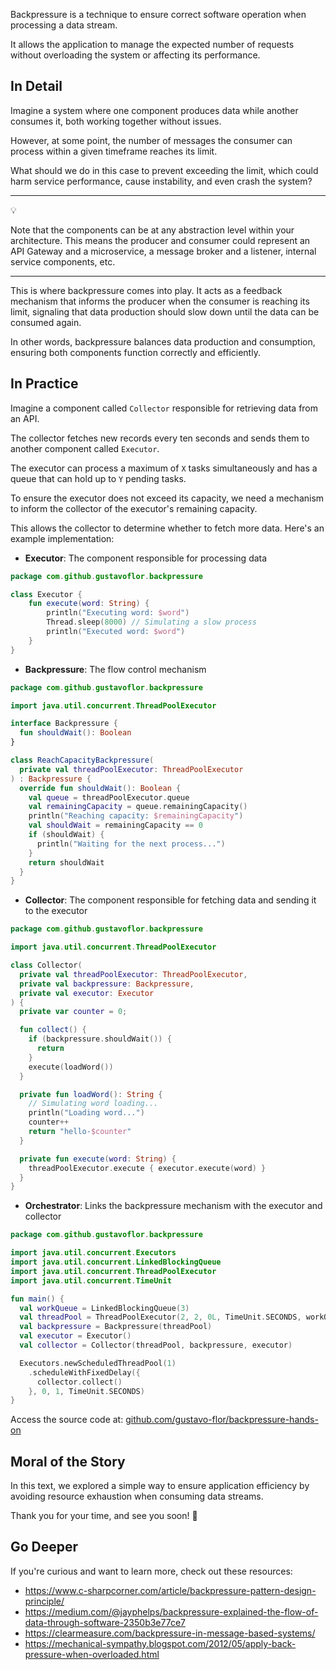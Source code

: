 Backpressure is a technique to ensure correct software operation when processing a data stream.

It allows the application to manage the expected number of requests without overloading the system or affecting its performance.

## In Detail

Imagine a system where one component produces data while another consumes it, both working together without issues.

However, at some point, the number of messages the consumer can process within a given timeframe reaches its limit.

What should we do in this case to prevent exceeding the limit, which could harm service performance, cause instability, and even crash the system?

---

<aside class="callout">
  <div class="icon">💡</div>
  <div class="content">
    <p>Note that the components can be at any abstraction level within your architecture. This means the producer and consumer could represent an API Gateway and a microservice, a message broker and a listener, internal service components, etc.</p>
  </div>
</aside>

---

This is where backpressure comes into play. It acts as a feedback mechanism that informs the producer when the consumer is reaching its limit, signaling that data production should slow down until the data can be consumed again.

In other words, backpressure balances data production and consumption, ensuring both components function correctly and efficiently.

## In Practice

Imagine a component called `Collector` responsible for retrieving data from an API.

The collector fetches new records every ten seconds and sends them to another component called `Executor`.

The executor can process a maximum of `X` tasks simultaneously and has a queue that can hold up to `Y` pending tasks.

To ensure the executor does not exceed its capacity, we need a mechanism to inform the collector of the executor's remaining capacity.

This allows the collector to determine whether to fetch more data. Here's an example implementation:

- **Executor**: The component responsible for processing data

```kotlin
package com.github.gustavoflor.backpressure

class Executor {
    fun execute(word: String) {
        println("Executing word: $word")
        Thread.sleep(8000) // Simulating a slow process
        println("Executed word: $word")
    }
}
```

- **Backpressure**: The flow control mechanism

```kotlin
package com.github.gustavoflor.backpressure

import java.util.concurrent.ThreadPoolExecutor

interface Backpressure {
  fun shouldWait(): Boolean
}

class ReachCapacityBackpressure(
  private val threadPoolExecutor: ThreadPoolExecutor
) : Backpressure {
  override fun shouldWait(): Boolean {
    val queue = threadPoolExecutor.queue
    val remainingCapacity = queue.remainingCapacity()
    println("Reaching capacity: $remainingCapacity")
    val shouldWait = remainingCapacity == 0
    if (shouldWait) {
      println("Waiting for the next process...")
    }
    return shouldWait
  }
}
```

- **Collector**: The component responsible for fetching data and sending it to the executor

```kotlin
package com.github.gustavoflor.backpressure

import java.util.concurrent.ThreadPoolExecutor

class Collector(
  private val threadPoolExecutor: ThreadPoolExecutor,
  private val backpressure: Backpressure,
  private val executor: Executor
) {
  private var counter = 0;

  fun collect() {
    if (backpressure.shouldWait()) {
      return
    }
    execute(loadWord())
  }

  private fun loadWord(): String {
    // Simulating word loading...
    println("Loading word...")
    counter++
    return "hello-$counter"
  }

  private fun execute(word: String) {
    threadPoolExecutor.execute { executor.execute(word) }
  }
}
```

- **Orchestrator**: Links the backpressure mechanism with the executor and collector

```kotlin
package com.github.gustavoflor.backpressure

import java.util.concurrent.Executors
import java.util.concurrent.LinkedBlockingQueue
import java.util.concurrent.ThreadPoolExecutor
import java.util.concurrent.TimeUnit

fun main() {
  val workQueue = LinkedBlockingQueue(3)
  val threadPool = ThreadPoolExecutor(2, 2, 0L, TimeUnit.SECONDS, workQueue)
  val backpressure = Backpressure(threadPool)
  val executor = Executor()
  val collector = Collector(threadPool, backpressure, executor)

  Executors.newScheduledThreadPool(1)
    .scheduleWithFixedDelay({
      collector.collect()
    }, 0, 1, TimeUnit.SECONDS)
}
```

Access the source code at: [github.com/gustavo-flor/backpressure-hands-on](https://github.com/gustavo-flor/backpressure-hands-on)

## Moral of the Story

In this text, we explored a simple way to ensure application efficiency by avoiding resource exhaustion when consuming data streams.

Thank you for your time, and see you soon! 👋

## Go Deeper

If you're curious and want to learn more, check out these resources:

- <https://www.c-sharpcorner.com/article/backpressure-pattern-design-principle/>
- <https://medium.com/@jayphelps/backpressure-explained-the-flow-of-data-through-software-2350b3e77ce7>
- <https://clearmeasure.com/backpressure-in-message-based-systems/>
- <https://mechanical-sympathy.blogspot.com/2012/05/apply-back-pressure-when-overloaded.html>